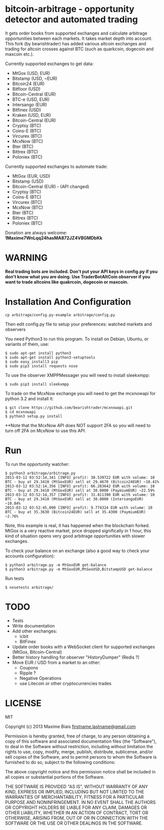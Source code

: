 # bitcoin-arbitrage - opportunity detector and automated trading

It gets order books from supported exchanges and calculate arbitrage
opportunities between each markets. It takes market depth into account.
This fork (by bearishtrader) has added various altcoin exchanges and 
trading for altcoin crosses against BTC (such as quarkcoin, dogecoin 
and maxcoin etc.).

Currently supported exchanges to get data:
 - MtGox (USD, EUR)
 - Bitstamp (USD, ~EUR)
 - Bitcoin24 (EUR)
 - Bitfloor (USD)
 - Bitcoin-Central (EUR)
 - BTC-e (USD, EUR)
 - Intersango (EUR)
 - Bitfinex (USD)
 - Kraken (USD, EUR)
 - Bitcoin-Central (EUR)
 - Cryptsy (BTC)
 - Coins-E (BTC)
 - Vircurex (BTC)
 - McxNow (BTC)
 - Bter (BTC)
 - Bittrex (BTC)
 - Poloniex (BTC)

Currently supported exchanges to automate trade:
 - MtGox (EUR, USD)
 - Bitstamp (USD)
 - Bitcoin-Central (EUR) - (API changed)
 - Cryptsy (BTC)
 - Coins-E (BTC)
 - Vircurex (BTC)
 - McxNow (BTC)
 - Bter (BTC)
 - Bittrex (BTC)
 - Poloniex (BTC)

Donation are always welcome: **1Maxime7WnLqq24hasMA872JZ4VBGMDbKk**

# WARNING

**Real trading bots are included. Don't put your API keys in config.py
  if you don't know what you are doing.  Use TraderBotAltCoin observer
  if you want to trade altcoins like quakrcoin, dogecoin or maxcoin.**

# Installation And Configuration

    cp arbitrage/config.py-example arbitrage/config.py

Then edit config.py file to setup your preferences: watched markets
and observers

You need Python3 to run this program. To install on Debian, Ubuntu, or
variants of them, use:

    $ sudo apt-get install python3
    $ sudo apt-get install python3-setuptools
    $ sudo easy_install3 pip
    $ sudo pip3 install requests nose

To use the observer XMPPMessager you will need to install sleekxmpp:

    $ sudo pip3 install sleekxmpp

To trade on the McxNow exchange you will need to get the mcxnowapi for python 3.2 and install it:

    $ git clone https://github.com/bearishtrader/mcxnowapi.git
    $ cd mcxnowapi
    $ python3 setup.py install

**Note that the McxNow API does NOT support 2FA so you will need to turn off 2FA on McxNow to use this API.

# Run

To run the opportunity watcher:

    $ python3 arbitrage/arbitrage.py
    2013-03-12 03:52:14,341 [INFO] profit: 30.539722 EUR with volume: 10 BTC - buy at 29.3410 (MtGoxEUR) sell at 29.4670 (Bitcoin24EUR) ~10.41%
    2013-03-12 03:52:14,356 [INFO] profit: 66.283642 EUR with volume: 10 BTC - buy at 29.3410 (MtGoxEUR) sell at 30.0000 (PaymiumEUR) ~22.59%
    2013-03-12 03:52:14,357 [INFO] profit: 31.811390 EUR with volume: 10 BTC - buy at 29.3410 (MtGoxEUR) sell at 30.0000 (IntersangoEUR) ~10.84%
    2013-03-12 03:52:45,090 [INFO] profit: 9.774324 EUR with volume: 10 BTC - buy at 35.3630 (Bitcoin24EUR) sell at 35.4300 (PaymiumEUR) ~2.76%

Note, this example is real, it has happened when the blockchain
forked. MtGox is a very reactive market, price dropped significally in
1 hour, this kind of situation opens very good arbitrage
opportunities with slower exchanges.

To check your balance on an exchange (also a good way to check your accounts configuration):

    $ python3 arbitrage.py -m MtGoxEUR get-balance
    $ python3 arbitrage.py -m MtGoxEUR,MtGoxUSD,BitstampUSD get-balance

Run tests

    $ nosetests arbitrage/

# TODO

 * Tests
 * Write documentation
 * Add other exchanges:
   * icbit
   * BitFinex
 * Update order books with a WebSocket client for supported exchanges
   (MtGox, Bitcoin-Central)
 * Better history handling for observer "HistoryDumper" (Redis ?)
 * Move EUR / USD from a market to an other:
   * Coupons
   * Ripple ?
   * Negative Operations
   * use Litecoin or other cryptocurrencies trades

# LICENSE

MIT

Copyright (c) 2013 Maxime Biais <firstname.lastname@gmail.com>

Permission is hereby granted, free of charge, to any person obtaining a copy of this software and associated documentation files (the "Software"), to deal in the Software without restriction, including without limitation the rights to use, copy, modify, merge, publish, distribute, sublicense, and/or sell copies of the Software, and to permit persons to whom the Software is furnished to do so, subject to the following conditions:

The above copyright notice and this permission notice shall be included in all copies or substantial portions of the Software.

THE SOFTWARE IS PROVIDED "AS IS", WITHOUT WARRANTY OF ANY KIND, EXPRESS OR IMPLIED, INCLUDING BUT NOT LIMITED TO THE WARRANTIES OF MERCHANTABILITY, FITNESS FOR A PARTICULAR PURPOSE AND NONINFRINGEMENT. IN NO EVENT SHALL THE AUTHORS OR COPYRIGHT HOLDERS BE LIABLE FOR ANY CLAIM, DAMAGES OR OTHER LIABILITY, WHETHER IN AN ACTION OF CONTRACT, TORT OR OTHERWISE, ARISING FROM, OUT OF OR IN CONNECTION WITH THE SOFTWARE OR THE USE OR OTHER DEALINGS IN THE SOFTWARE.
